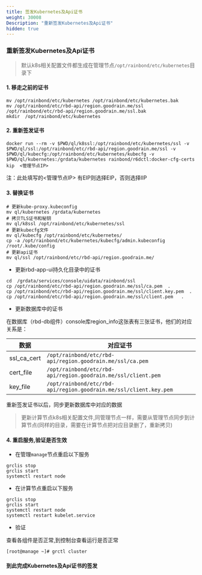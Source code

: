 ```yaml
---
title: 签发Kubernetes及Api证书
weight: 30008
Description: "重新签发Kubernetes及Api证书"
hidden: true
---
```


### 重新签发Kubernetes及Api证书

> 默认k8s相关配置文件都生成在管理节点`/opt/rainbond/etc/kubernetes`目录下

#### 1. 移走之前的证书

```shell
mv /opt/rainbond/etc/kubernetes /opt/rainbond/etc/kubernetes.bak
mv /opt/rainbond/etc/rbd-api/region.goodrain.me/ssl  /opt/rainbond/etc/rbd-api/region.goodrain.me/ssl.bak
mkdir  /opt/rainbond/etc/kubernetes

```
#### 2. 重新签发证书

```shell
docker run --rm -v $PWD/ql/k8ssl:/opt/rainbond/etc/kubernetes/ssl -v $PWD/ql/ssl:/opt/rainbond/etc/rbd-api/region.goodrain.me/ssl -v $PWD/ql/kubecfg:/opt/rainbond/etc/kubernetes/kubecfg -v $PWD/ql/kubernetes:/grdata/kubernetes rainbond/r6dctl:docker-cfg-certs kip  <管理节点IP>
```

注：此处填写的<管理节点IP> 有EIP则选择EIP，否则选择IIP


#### 3. 替换证书

```shell
# 更新kube-proxy.kubeconfig
mv ql/kubernetes /grdata/kubernetes
# 拷贝TLS证书和秘钥  
mv ql/k8ssl /opt/rainbond/etc/kubernetes/ssl
# 更新kubecfg文件  
mv ql/kubecfg /opt/rainbond/etc/kubernetes/
cp -a /opt/rainbond/etc/kubernetes/kubecfg/admin.kubeconfig /root/.kube/config
# 更新api证书
mv ql/ssl /opt/rainbond/etc/rbd-api/region.goodrain.me/
```

- 更新rbd-app-ui持久化目录中的证书

```shell
cd  /grdata/services/console/uidata/rainbond/ssl
cp /opt/rainbond/etc/rbd-api/region.goodrain.me/ssl/ca.pem  .
cp /opt/rainbond/etc/rbd-api/region.goodrain.me/ssl/client.key.pem  .
cp /opt/rainbond/etc/rbd-api/region.goodrain.me/ssl/client.pem   .
```

- 更新数据库中的证书

在数据库（rbd-db组件）console库region_info这张表有三张证书，他们的对应关系是：

| 数据               | 对应证书      |
| ----------------------- | --------------------- |
|ssl_ca_cert  |`/opt/rainbond/etc/rbd-api/region.goodrain.me/ssl/ca.pem` |
|cert_file  | `/opt/rainbond/etc/rbd-api/region.goodrain.me/ssl/client.pem`|
|key_file  |`/opt/rainbond/etc/rbd-api/region.goodrain.me/ssl/client.key.pem`|

重新签发证书以后，同步更新数据库中对应的数据

> 更新计算节点k8s相关配置文件,同管理节点一样，需要从管理节点同步到计算节点(同样的目录，需要在计算节点把对应目录删了，重新拷贝)


#### 4. 重启服务,验证是否生效

- 在管理`manage`节点重启以下服务

```shell
grclis stop
grclis start
systemctl restart node
```

- 在计算节点重启以下服务

```shell
grclis stop
grclis start
systemctl restart node
systemctl restart kubelet.service
```

- 验证

查看各组件是否正常,到控制台查看运行是否正常

```shell
[root@manage ~]# grctl cluster

```


#### 到此完成Kubernetes及Api证书的签发
